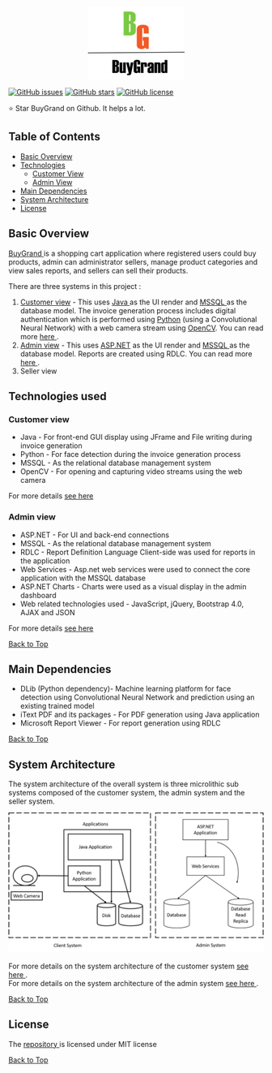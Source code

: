 <p align="center"><img src="https://github.com/aditya1962/BuyGrand/blob/master/Order_Application_Java/Logo.png" alt="logo"></p>

[![GitHub issues](https://img.shields.io/github/issues/aditya1962/BuyGrand)](https://github.com/aditya1962/BuyGrand/issues)
[![GitHub stars](https://img.shields.io/github/stars/aditya1962/BuyGrand)](https://github.com/aditya1962/BuyGrand/stargazers)
[![GitHub license](https://img.shields.io/github/license/aditya1962/BuyGrand)](https://github.com/aditya1962/BuyGrand/blob/master/LICENSE)

:star: Star BuyGrand on Github. It helps a lot.

## Table of Contents

- <a href="#basic-overview">Basic Overview</a>
- <a href="#technologies">Technologies</a>
    - <a href="#customer-view">Customer View</a>
    - <a href="#admin-view">Admin View</a>
- <a href="#main-dependencies">Main Dependencies</a>
- <a href="#system-architecture">System Architecture</a>
- <a href="#license">License</a>

<h2 id="basic-overview"> Basic Overview </h2>

<a href="https://github.com/aditya1962/BuyGrand/">BuyGrand </a>is a shopping cart application where registered users could buy products, admin can administrator sellers, manage product categories and view sales reports,  and sellers can sell their products. 

There are three systems in this project : 

1. <a href="https://github.com/aditya1962/BuyGrand/tree/master/Order_Application_Java">Customer view</a>  - This uses <a href="https://www.java.com/">Java </a>as the UI render and <a href="https://www.microsoft.com/en-us/sql-server/sql-server-2019">MSSQL </a> as the database model. The invoice generation process includes digital authentication which is performed using <a href="https://www.python.org/">Python</a> (using a Convolutional Neural Network) with a web camera stream using <a href="https://opencv.org/">OpenCV</a>. You can read more <a href="https://github.com/aditya1962/BuyGrand/blob/master/Order_Application_Java/README.md"> here </a>.
2. <a href="https://github.com/aditya1962/BuyGrand/tree/master/Order_Application_Admin">Admin view</a> - This uses <a href="https://www.asp.net/">ASP.NET</a> as the UI render and <a href="https://www.microsoft.com/en-us/sql-server/sql-server-2019">MSSQL </a> as the database model. Reports are created using RDLC. You can read more <a href="https://github.com/aditya1962/BuyGrand/blob/master/Order_Application_Admin/README.md"> here </a>.
3. Seller view 

<h2 id="technologies">Technologies used</h2>

<h3 id="customer-view">Customer view</h3>

-  Java - For front-end GUI display using JFrame and File writing during invoice generation 
-  Python  - For face detection during the invoice generation process 
-  MSSQL - As the relational database management system 
-  OpenCV - For opening and capturing video streams using the web camera 

For more details <a href="https://github.com/aditya1962/BuyGrand/tree/master/Order_Application_Java#technologies">see here </a>

<h3 id="admin-view">Admin view</h3>

- ASP.NET - For UI and back-end connections 
- MSSQL - As the relational database management system
- RDLC - Report Definition Language Client-side was used for reports in the application
- Web Services - Asp.net web services were used to connect the core application with the MSSQL database
- ASP.NET Charts - Charts were used as a visual display in the admin dashboard
- Web related technologies used - JavaScript, jQuery, Bootstrap 4.0, AJAX and JSON

For more details <a href="https://github.com/aditya1962/BuyGrand/tree/master/Order_Application_Admin#technologies">see here </a>

<a href="#user-content-table-of-contents"> Back to Top </a>

<h2 id="main-dependencies">Main Dependencies</h2>

- DLib (Python dependency)- Machine learning platform for face detection using Convolutional Neural Network and prediction using an existing trained model
- iText PDF and its packages  - For PDF generation using Java application
- Microsoft Report Viewer - For report generation using RDLC

<a href="#user-content-table-of-contents"> Back to Top </a>

<h2 id="system-architecture">System Architecture</h2>

The system architecture of the overall system is three microlithic sub systems composed of the customer system, the admin system and the seller system. 

<div align="center"><img src="https://github.com/aditya1962/BuyGrand/blob/master/assets/images/Overall%20System%20Architecture.png" alt="System Architecture"></div>

<br/>
For more details on the system architecture of the customer system <a href="https://github.com/aditya1962/BuyGrand/tree/master/Order_Application_Java#-system-architecture"> see here </a>.
<br/>
For more details on the system architecture of the admin system <a href="https://github.com/aditya1962/BuyGrand/tree/master/Order_Application_Admin#system-architecture"> see here </a>.

<a href="#user-content-table-of-contents"> Back to Top </a>

<h2 id="license">License</h2>

<p>The <a href="https://github.com/aditya1962/BuyGrand">repository </a> is licensed under MIT license </p>

<a href="#user-content-table-of-contents"> Back to Top </a>

